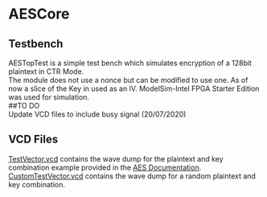 # AESCore <br/>
## Testbench <br/>
AESTopTest is a simple test bench which simulates encryption of a 128bit plaintext in CTR Mode. <br/>
The module does not use a nonce but can be modified to use one. As of now a slice of the Key in used as an IV.
ModelSim-Intel FPGA Starter Edition was used for simulation. <br/>
##TO DO <br/>
Update VCD files to include busy signal (20/07/2020) <br/>

## VCD Files <br/>
[TestVector.vcd](https://github.com/Alenkruth/AESCore/tree/master/tb) contains the wave dump for the plaintext and key combination example provided in the [AES Documentation](https://nvlpubs.nist.gov/nistpubs/FIPS/NIST.FIPS.197.pdf). <br/>
[CustomTestVector.vcd](https://github.com/Alenkruth/AESCore/tree/master/tb) contains the wave dump for a random plaintext and key combination.<br/>

